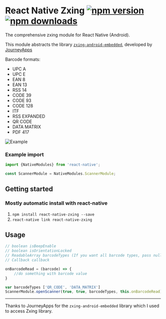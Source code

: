 # React Native Zxing [![npm version](https://badge.fury.io/js/react-native-zxing.svg)](http://badge.fury.io/js/react-native-zxing) [![npm downloads](https://img.shields.io/npm/dm/react-native-zxing.svg)](https://www.npmjs.com/package/react-native-zxing)

The comprehensive zxing module for React Native (Android). 

This module abstracts the library [`zxing-android-embedded`](https://github.com/journeyapps/zxing-android-embedded), developed by [JourneyApps](https://github.com/journeyapps)

Barcode formats:

- UPC A
- UPC E
- EAN 8
- EAN 13
- RSS 14
- CODE 39
- CODE 93
- CODE 128
- ITF
- RSS EXPANDED
- QR CODE
- DATA MATRIX
- PDF 417

![Example](https://media.giphy.com/media/1wpxKD8tXU3eXXC8Hi/giphy.gif)

### Example import

```jsx
import {NativeModules} from 'react-native';

const ScannerModule = NativeModules.ScannerModule;
```

## Getting started

### Mostly automatic install with react-native
1. `npm install react-native-zxing --save`
2. `react-native link react-native-zxing`

## Usage

```javascript
// boolean isBeepEnable
// boolean isOrientationLocked
// ReadableArray barcodeTypes (If you want all barcode types, pass null)
// Callback callback 

onBarcodeRead = (barcode) => {
    //do something with barcode value
}

var barcodeTypes ['QR_CODE', 'DATA_MATRIX']
ScannerModule.openScanner(true, true, barcodeTypes, this.onBarcodeRead)
``` 


------------

Thanks to JourneyApps for the `zxing-android-embedded` library which I used to access Zxing library.